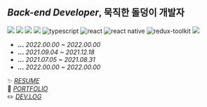 ## *Back-end Developer*, 묵직한 돌덩이 개발자
![](https://img.shields.io/badge/-Babel-F9DC3E?&logo=Babel&logoColor=white)
![](https://img.shields.io/badge/-Webpack-8DD6F9?&logo=Webpack&logoColor=black)
![](https://img.shields.io/badge/-Prettier-F7B93E?&logo=Prettier&logoColor=white)
![](https://img.shields.io/badge/-ESLint-4B32C3?&logo=ESLint&logoColor=white)
![typescript](https://img.shields.io/badge/typescript-007acc?logo=typescript&logoColor=white)
![react](https://img.shields.io/badge/-React-61DAFB?logo=react&logoColor=white)
![react native](https://img.shields.io/badge/-React%20Native-61DAFB?logo=react&logoColor=white)
![redux-toolkit](https://img.shields.io/badge/-Redux%20ToolKit-764abc?logo=redux&logoColor=white)
![](https://img.shields.io/badge/-Storybook-FF4785?&logo=Storybook&logoColor=white)


* **...** <I>2022.00.00 ~ 2022.00.00</I>
* **...** <I>2021.09.04 ~ 2021.12.18</I> 
* **...** <I>2021.07.05 ~ 2021.08.31</I>
* **...** <I>2022.00.00 ~ 2022.00.00</I>



✨  <I>[RESUME]()</I>    
🌱  <I>[PORTFOLIO]()</I>      
✏️  <I>[DEV.LOG](/)</I>    
